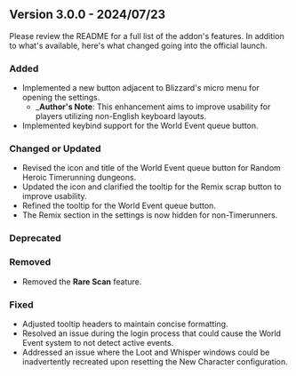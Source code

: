 ## Version 3.0.0 - 2024/07/23

Please review the README for a full list of the addon's features. In addition to what's available, here's what changed going into the official launch.

### Added
- Implemented a new button adjacent to Blizzard's micro menu for opening the settings.
  - _**Author's Note**: This enhancement aims to improve usability for players utilizing non-English keyboard layouts.
- Implemented keybind support for the World Event queue button.
### Changed or Updated
- Revised the icon and title of the World Event queue button for Random Heroic Timerunning dungeons.
- Updated the icon and clarified the tooltip for the Remix scrap button to improve usability.
- Refined the tooltip for the World Event queue button.
- The Remix section in the settings is now hidden for non-Timerunners.
### Deprecated
### Removed
- Removed the **Rare Scan** feature.
### Fixed
- Adjusted tooltip headers to maintain concise formatting.
- Resolved an issue during the login process that could cause the World Event system to not detect active events.
- Addressed an issue where the Loot and Whisper windows could be inadvertently recreated upon resetting the New Character configuration.
